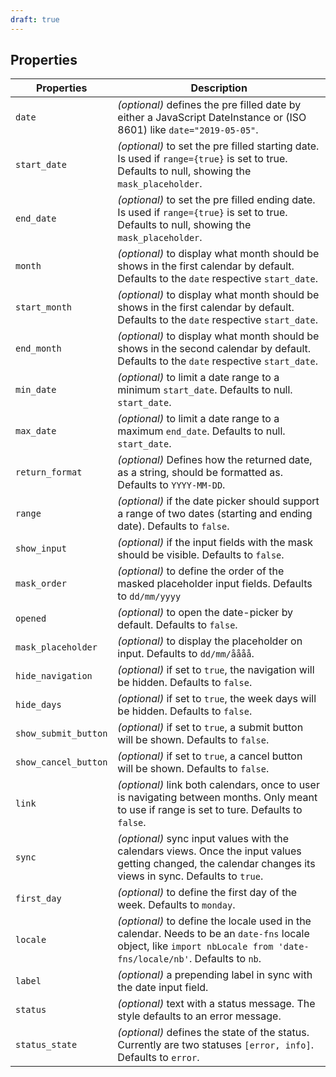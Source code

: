 ```yaml
---
draft: true
---
```


## Properties

| Properties           | Description                                                                                                                                                          |
| -------------------- | -------------------------------------------------------------------------------------------------------------------------------------------------------------------- |
| `date`               | _(optional)_ defines the pre filled date by either a JavaScript DateInstance or (ISO 8601) like `date="2019-05-05"`.                                                 |
| `start_date`         | _(optional)_ to set the pre filled starting date. Is used if `range={true}` is set to true. Defaults to null, showing the `mask_placeholder`.                        |
| `end_date`           | _(optional)_ to set the pre filled ending date. Is used if `range={true}` is set to true. Defaults to null, showing the `mask_placeholder`.                          |
| `month`              | _(optional)_ to display what month should be shows in the first calendar by default. Defaults to the `date` respective `start_date`.                                 |
| `start_month`        | _(optional)_ to display what month should be shows in the first calendar by default. Defaults to the `date` respective `start_date`.                                 |
| `end_month`          | _(optional)_ to display what month should be shows in the second calendar by default. Defaults to the `date` respective `start_date`.                                |
| `min_date`           | _(optional)_ to limit a date range to a minimum `start_date`. Defaults to null. `start_date`.                                                                        |
| `max_date`           | _(optional)_ to limit a date range to a maximum `end_date`. Defaults to null. `start_date`.                                                                          |
| `return_format`      | _(optional)_ Defines how the returned date, as a string, should be formatted as. Defaults to `YYYY-MM-DD`.                                                           |
| `range`              | _(optional)_ if the date picker should support a range of two dates (starting and ending date). Defaults to `false`.                                                 |
| `show_input`         | _(optional)_ if the input fields with the mask should be visible. Defaults to `false`.                                                                               |
| `mask_order`         | _(optional)_ to define the order of the masked placeholder input fields. Defaults to `dd/mm/yyyy`                                                                    |
| `opened`             | _(optional)_ to open the date-picker by default. Defaults to `false`.                                                                                                |
| `mask_placeholder`   | _(optional)_ to display the placeholder on input. Defaults to `dd/mm/åååå`.                                                                                          |
| `hide_navigation`    | _(optional)_ if set to `true`, the navigation will be hidden. Defaults to `false`.                                                                                   |
| `hide_days`          | _(optional)_ if set to `true`, the week days will be hidden. Defaults to `false`.                                                                                    |
| `show_submit_button` | _(optional)_ if set to `true`, a submit button will be shown. Defaults to `false`.                                                                                   |
| `show_cancel_button` | _(optional)_ if set to `true`, a cancel button will be shown. Defaults to `false`.                                                                                   |
| `link`               | _(optional)_ link both calendars, once to user is navigating between months. Only meant to use if range is set to ture. Defaults to `false`.                         |
| `sync`               | _(optional)_ sync input values with the calendars views. Once the input values getting changed, the calendar changes its views in sync. Defaults to `true`.          |
| `first_day`          | _(optional)_ to define the first day of the week. Defaults to `monday`.                                                                                              |
| `locale`             | _(optional)_ to define the locale used in the calendar. Needs to be an `date-fns` locale object, like `import nbLocale from 'date-fns/locale/nb'`. Defaults to `nb`. |
| `label`              | _(optional)_ a prepending label in sync with the date input field.                                                                                                   |
| `status`             | _(optional)_ text with a status message. The style defaults to an error message.                                                                                     |
| `status_state`       | _(optional)_ defines the state of the status. Currently are two statuses `[error, info]`. Defaults to `error`.                                                       |
